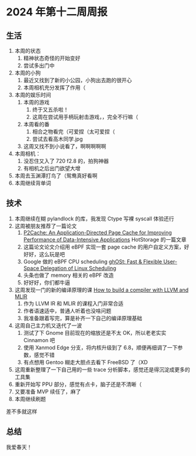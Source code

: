 # 2024 年第十二周周报

## 生活

1. 本周的状态
    1. 精神状态奇怪的开始变好
    2. 尝试多出门中
2. 本周的小狗
    1. 最近又找到了新的小公园，小狗出去跑的很开心
    2. 本周相机充分发挥了作用（
3. 本周的娱乐时间
    1. 本周的游戏
        1. 终于又五杀啦！
        2. 这周在尝试用手柄玩射击游戏，，完全不行嘛（
    2. 本周看的番
        1. 相合之物看完（可爱捏（太可爱捏（
        2. 尝试去看高木同学.jpg
    3. 这周又找不到小说看了，啊啊啊啊啊
4. 本周相机：
    1. 没忍住又入了 720 f2.8 的，拍狗神器
    2. 有相机之后出门欲望大增
5. 本周去玉渊潭打鸟了（鸳鸯真好看啊
6. 本周继续背单词

## 技术

1. 本周继续在糊 pylandlock 的库，我发现 Ctype 写裸 syscall 体验还行
2. 这周被朋友推荐了一篇论文
    1. [P2Cache: An Application-Directed Page Cache for Improving Performance of Data-Intensive Applications](https://www.hotstorage.org/2023/papers/hotstorage23-final51.pdf) HotStorage 的一篇文章
    2. 这篇论文论文介绍用 eBPF 实现一套 page cache 的用户自定义方案，好好好，这么玩是吧
    3. Google 做的 eBPF CPU scheduling [ghOSt: Fast & Flexible User-Space Delegation of Linux Scheduling](https://dl.acm.org/doi/10.1145/3477132.3483542)
    4. 头条也做了 memory 相关的 eBPF 改造
    5. 好好好，你们都牛逼
3. 这周发现一门的新的编译原理的课 [How to build a compiler with LLVM and MLIR](https://www.youtube.com/playlist?list=PLlONLmJCfHTo9WYfsoQvwjsa5ZB6hjOG5)
    1. 作为 LLVM IR 和 MLIR 的课程入门非常合适
    2. 作者语速适中，普通人听着也没啥问题
    3. 我准备跟着写完，算是补齐一下自己的编译原理基础
4. 这周自己主力机又迭代了一波
    1. 测试了下 Gnome 目前现在的缩放还是不太 OK，所以老老实实 Cinnamon 吧
    2. 使用 Xanmod Edge 分支，将内核升级到了 6.8，顺便再细调了一下参数，感觉不错
    3. 有点想用 Gentoo 糊走大胆点去看下 FreeBSD 了（XD
5. 这周重新整理了一下自己用的一些 trace 分析脚本，感觉还是得沉淀成更多的工具集
6. 重新开始写 PPU 部分，感觉有点卡，脑子还是不清晰（
7. 又要准备 MVP 续任了，麻了
8. 本周继续刷题

差不多就这样

## 总结

我爱春天！
